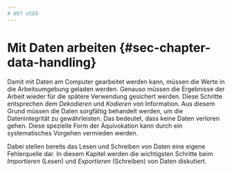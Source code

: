 ```yaml
---
# NOT USED
---
```


# Mit Daten arbeiten {#sec-chapter-data-handling}

Damit mit Daten am Computer gearbeitet werden kann, müssen die Werte in die Arbeitsumgebung geladen werden. Genauso müssen die Ergebnisse der Arbeit wieder für die spätere Verwendung gesichert werden. Diese Schritte entsprechen dem *Dekodieren* und *Kodieren* von Information. Aus diesem Grund müssen die Daten sorgfältig behandelt werden, um die Datenintegrität zu gewährleisten. Das bedeutet, dass keine Daten verloren gehen. Diese spezielle Form der Äquivokation kann durch ein systematisches Vorgehen vermieden werden. 

Dabei stellen bereits das Lesen und Schreiben von Daten eine eigene Fehlerquelle dar. In diesem Kapitel werden die wichtigsten Schritte beim *Importieren* (Lesen) und *Exportieren* (Schreiben) von Daten diskutiert.

